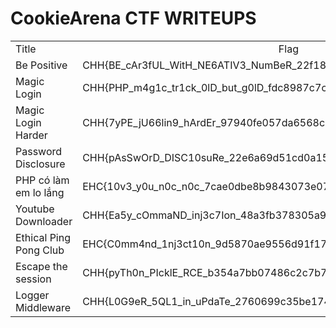 <h1>CookieArena CTF WRITEUPS</h1>

<table>
    <tr>
        <td>Title</td>
        <td><center>Flag</center></td>
        <td>category</td>
        <td>Writeup</td>
    </tr>
    <tr>
        <td>Be Positive</td>
        <td>CHH{BE_cAr3fUL_WitH_NE6ATIV3_NumBeR_22f18f40d11cb400df9e41ba86a19d88}</td>
        <td>web</td>
        <td><a href="./Be Positive/readme.md">Here</a></td>
    </tr>
    <tr>
        <td>Magic Login</td>
        <td>CHH{PHP_m4g1c_tr1ck_0lD_but_g0lD_fdc8987c7c633ce8f9f5f2ae4599a9c8}</td>
        <td>web</td>
        <td><a href="./Magic Login Harder/readme.md">Here</a></td>
    </tr>
    <tr>
        <td>Magic Login Harder</td>
        <td>CHH{7yPE_jU66lin9_hArdEr_97940fe057da6568c40d99ae587adee7}</td>
        <td>web</td>
        <td><a href="./Magic Login Harder/readme.md">Here</a></td>
    </tr>
    <tr>
        <td>Password Disclosure</td>
        <td>CHH{pAsSwOrD_DISC10suRe_22e6a69d51cd0a1591d7d1827d29b727}</td>
        <td>web</td>
        <td><a href="./Password Disclosure/readme.md">Here</a></td>
    </tr>
    <tr>
        <td>PHP có làm em lo lắng</td>
        <td>EHC{10v3_y0u_n0c_n0c_7cae0dbe8b9843073e076fc59c503717}</td>
        <td>web</td>
        <td><a href="./PHP có làm em lo lắng/readme.md">Here</a></td>
    </tr>
    <tr>
        <td>Youtube Downloader</td>
        <td>CHH{Ea5y_cOmmaND_inj3c7Ion_48a3fb378305a9dab79569e3060df5cc}</td>
        <td>web</td>
        <td><a href="./Youtube Downloader/readme.md">Here</a></td>
    </tr>
    <tr>
        <td>Ethical Ping Pong Club</td>
        <td>EHC{C0mm4nd_1nj3ct10n_9d5870ae9556d91f1764752a25e527f7}</td>
        <td>web</td>
        <td><a href="./Ethical Ping Pong Club/readme.md">Here</a></td>
    </tr>
    <tr>
        <td>Escape the session</td>
        <td>CHH{pyTh0n_PIcklE_RCE_b354a7bb07486c2c7b719f6913be13b3}</td>
        <td>web</td>
        <td><a href="./Escape the session/readme.md">Here</a></td>
    </tr>
    <tr>
        <td>Logger Middleware</td>
        <td>CHH{L0G9eR_5QL1_in_uPdaTe_2760699c35be174900981a88f9bfaa43}</td>
        <td>web</td>
        <td><a href="./Logger Middleware/readme.md">Here</a></td>
    </tr>
</table>